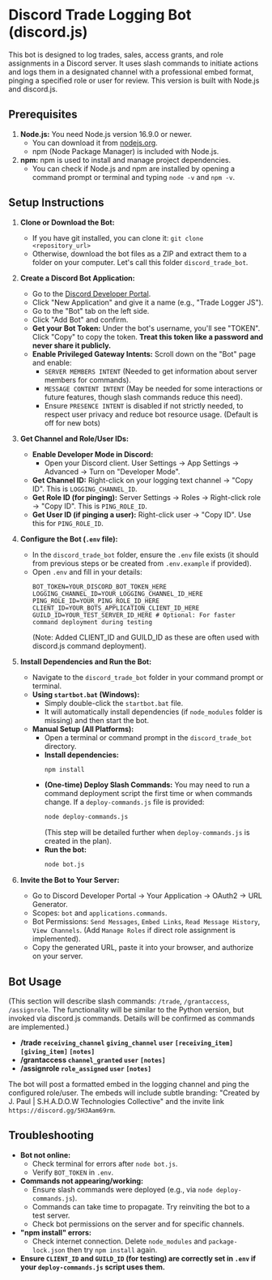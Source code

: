 # Discord Trade Logging Bot (discord.js)

This bot is designed to log trades, sales, access grants, and role assignments in a Discord server. It uses slash commands to initiate actions and logs them in a designated channel with a professional embed format, pinging a specified role or user for review. This version is built with Node.js and discord.js.

## Prerequisites

1.  **Node.js:** You need Node.js version 16.9.0 or newer.
    *   You can download it from [nodejs.org](https://nodejs.org/en/download/).
    *   npm (Node Package Manager) is included with Node.js.
2.  **npm:** npm is used to install and manage project dependencies.
    *   You can check if Node.js and npm are installed by opening a command prompt or terminal and typing `node -v` and `npm -v`.

## Setup Instructions

1.  **Clone or Download the Bot:**
    *   If you have git installed, you can clone it: `git clone <repository_url>`
    *   Otherwise, download the bot files as a ZIP and extract them to a folder on your computer. Let's call this folder `discord_trade_bot`.

2.  **Create a Discord Bot Application:**
    *   Go to the [Discord Developer Portal](https://discord.com/developers/applications).
    *   Click "New Application" and give it a name (e.g., "Trade Logger JS").
    *   Go to the "Bot" tab on the left side.
    *   Click "Add Bot" and confirm.
    *   **Get your Bot Token:** Under the bot's username, you'll see "TOKEN". Click "Copy" to copy the token. **Treat this token like a password and never share it publicly.**
    *   **Enable Privileged Gateway Intents:** Scroll down on the "Bot" page and enable:
        *   `SERVER MEMBERS INTENT` (Needed to get information about server members for commands).
        *   `MESSAGE CONTENT INTENT` (May be needed for some interactions or future features, though slash commands reduce this need).
        *   Ensure `PRESENCE INTENT` is disabled if not strictly needed, to respect user privacy and reduce bot resource usage. (Default is off for new bots)

3.  **Get Channel and Role/User IDs:**
    *   **Enable Developer Mode in Discord:**
        *   Open your Discord client. User Settings -> App Settings -> Advanced -> Turn on "Developer Mode".
    *   **Get Channel ID:** Right-click on your logging text channel -> "Copy ID". This is `LOGGING_CHANNEL_ID`.
    *   **Get Role ID (for pinging):** Server Settings -> Roles -> Right-click role -> "Copy ID". This is `PING_ROLE_ID`.
    *   **Get User ID (if pinging a user):** Right-click user -> "Copy ID". Use this for `PING_ROLE_ID`.

4.  **Configure the Bot (`.env` file):**
    *   In the `discord_trade_bot` folder, ensure the `.env` file exists (it should from previous steps or be created from `.env.example` if provided).
    *   Open `.env` and fill in your details:
        ```env
        BOT_TOKEN=YOUR_DISCORD_BOT_TOKEN_HERE
        LOGGING_CHANNEL_ID=YOUR_LOGGING_CHANNEL_ID_HERE
        PING_ROLE_ID=YOUR_PING_ROLE_ID_HERE
        CLIENT_ID=YOUR_BOTS_APPLICATION_CLIENT_ID_HERE 
        GUILD_ID=YOUR_TEST_SERVER_ID_HERE # Optional: For faster command deployment during testing
        ```
        (Note: Added CLIENT_ID and GUILD_ID as these are often used with discord.js command deployment).

5.  **Install Dependencies and Run the Bot:**
    *   Navigate to the `discord_trade_bot` folder in your command prompt or terminal.
    *   **Using `startbot.bat` (Windows):**
        *   Simply double-click the `startbot.bat` file.
        *   It will automatically install dependencies (if `node_modules` folder is missing) and then start the bot.
    *   **Manual Setup (All Platforms):**
        *   Open a terminal or command prompt in the `discord_trade_bot` directory.
        *   **Install dependencies:**
            ```bash
            npm install
            ```
        *   **(One-time) Deploy Slash Commands:**
            You may need to run a command deployment script the first time or when commands change.
            If a `deploy-commands.js` file is provided:
            ```bash
            node deploy-commands.js
            ```
            (This step will be detailed further when `deploy-commands.js` is created in the plan).
        *   **Run the bot:**
            ```bash
            node bot.js
            ```

6.  **Invite the Bot to Your Server:**
    *   Go to Discord Developer Portal -> Your Application -> OAuth2 -> URL Generator.
    *   Scopes: `bot` and `applications.commands`.
    *   Bot Permissions: `Send Messages`, `Embed Links`, `Read Message History`, `View Channels`. (Add `Manage Roles` if direct role assignment is implemented).
    *   Copy the generated URL, paste it into your browser, and authorize on your server.

## Bot Usage

(This section will describe slash commands: `/trade`, `/grantaccess`, `/assignrole`. The functionality will be similar to the Python version, but invoked via discord.js commands. Details will be confirmed as commands are implemented.)

*   **/trade `receiving_channel` `giving_channel` `user` `[receiving_item]` `[giving_item]` `[notes]`**
*   **/grantaccess `channel_granted` `user` `[notes]`**
*   **/assignrole `role_assigned` `user` `[notes]`**

The bot will post a formatted embed in the logging channel and ping the configured role/user. The embeds will include subtle branding: "Created by J. Paul | S.H.A.D.O.W Technologies Collective" and the invite link `https://discord.gg/5H3Aam69rm`.

## Troubleshooting

*   **Bot not online:**
    *   Check terminal for errors after `node bot.js`.
    *   Verify `BOT_TOKEN` in `.env`.
*   **Commands not appearing/working:**
    *   Ensure slash commands were deployed (e.g., via `node deploy-commands.js`).
    *   Commands can take time to propagate. Try reinviting the bot to a test server.
    *   Check bot permissions on the server and for specific channels.
*   **"npm install" errors:**
    *   Check internet connection. Delete `node_modules` and `package-lock.json` then try `npm install` again.
*   **Ensure `CLIENT_ID` and `GUILD_ID` (for testing) are correctly set in `.env` if your `deploy-commands.js` script uses them.**
